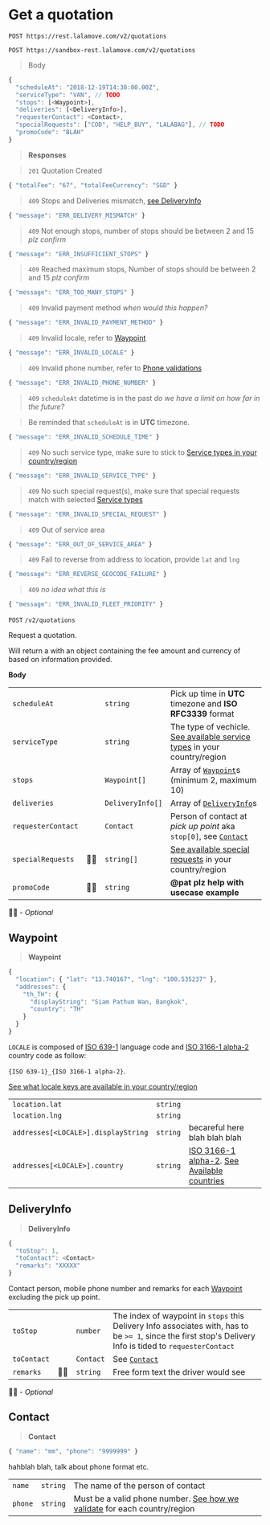# Get a quotation

```plaintext--prod
POST https://rest.lalamove.com/v2/quotations
```

```plaintext--sandbox
POST https://sandbox-rest.lalamove.com/v2/quotations
```

> Body

```js
{
  "scheduleAt": "2018-12-19T14:30:00.00Z",
  "serviceType": "VAN", // TODO
  "stops": [<Waypoint>],
  "deliveries": [<DeliveryInfo>],
  "requesterContact": <Contact>,
  "specialRequests": ["COD", "HELP_BUY", "LALABAG"], // TODO
  "promoCode": "BLAH"
}
```

> **Responses**

> `201`
> Quotation Created

```js
{ "totalFee": "67", "totalFeeCurrency": "SGD" }
```

> `409`
> Stops and Deliveries mismatch, [see DeliveryInfo](#get-a-quotation-deliveryinfo)

```js
{ "message": "ERR_DELIVERY_MISMATCH" }
```

> `409`
> Not enough stops, number of stops should be between 2 and 15 _plz confirm_

```js
{ "message": "ERR_INSUFFICIENT_STOPS" }
```

> `409`
> Reached maximum stops, Number of stops should be between 2 and 15 _plz confirm_

```js
{ "message": "ERR_TOO_MANY_STOPS" }
```

> `409`
> Invalid payment method _when would this happen?_

```js
{ "message": "ERR_INVALID_PAYMENT_METHOD" }
```

> `409`
> Invalid locale, refer to [Waypoint](#get-a-quotation-waypoint)

```js
{ "message": "ERR_INVALID_LOCALE" }
```

> `409`
> Invalid phone number, refer to [Phone validations](#available-countries-phone-validations)

```js
{ "message": "ERR_INVALID_PHONE_NUMBER" }
```

> `409` 
> `scheduleAt` datetime is in the past _do we have a limit on how far in the future?_

> <aside class="warning">Be reminded that <code>scheduleAt</code> is in <b>UTC</b> timezone.</aside>

```js
{ "message": "ERR_INVALID_SCHEDULE_TIME" }
```

> `409`
> No such service type, make sure to stick to [Service types in your country/region](#service-types)

```js
{ "message": "ERR_INVALID_SERVICE_TYPE" }
```

> `409`
> No such special request(s), make sure that special requests match with selected [Service types](#service-types)

```js
{ "message": "ERR_INVALID_SPECIAL_REQUEST" }
```

> `409`
> Out of service area

```js
{ "message": "ERR_OUT_OF_SERVICE_AREA" }
```

> `409`
> Fail to reverse from address to location, provide `lat` and `lng`

```js
{ "message": "ERR_REVERSE_GEOCODE_FAILURE" }
```

> `409`
> _no idea what this is_

```js
{ "message": "ERR_INVALID_FLEET_PRIORITY" }
```

`POST` `/v2/quotations`

Request a quotation.

Will return a with an object containing the fee amount and currency of based on information provided.

**Body**

|                    |     |                  |                                                                                               |
| ------------------ | --- | ---------------- | --------------------------------------------------------------------------------------------- |
| `scheduleAt`       |     | `string`         | Pick up time in **UTC** timezone and **ISO RFC3339** format                                   |
| `serviceType`      |     | `string`         | The type of vechicle. [See available service types](#service-types) in your country/region    |
| `stops`            |     | `Waypoint[]`     | Array of [`Waypoint`](#waypoint)s (minimum 2, maximum 10)                                     |
| `deliveries`       |     | `DeliveryInfo[]` | Array of [`DeliveryInfo`](#deliveryinfo)s                                                     |
| `requesterContact` |     | `Contact`        | Person of contact at _pick up point_ aka `stop[0]`, see [`Contact`](#get-a-quotation-contact) |  |
| `specialRequests`  | 🤷‍♀️  | `string[]`       | [See available special requests](#service-types) in your country/region                       |
| `promoCode`        | 🤷‍♀️  | `string`         | **@pat plz help with usecase example**                                                        |

🤷‍♀️ - _Optional_

## Waypoint

> **Waypoint**

```js
{
  "location": { "lat": "13.740167", "lng": "100.535237" },
  "addresses": {
    "th_TH": {
      "displayString": "Siam Pathum Wan, Bangkok",
      "country": "TH"
    }
  }
}
```

`LOCALE` is composed of [ISO 639-1](https://en.wikipedia.org/wiki/List_of_ISO_639-1_codes) language code and [ISO 3166-1 alpha-2](https://en.wikipedia.org/wiki/ISO_3166-1_alpha-2) country code as follow:

`{ISO 639-1}_{ISO 3166-1 alpha-2}`.

[See what locale keys are available in your country/region](#available-countries)

|                                     |          |                                                                                                                         |
| ----------------------------------- | -------- | ----------------------------------------------------------------------------------------------------------------------- |
| `location.lat`                      | `string` |                                                                                                                         |
| `location.lng`                      | `string` |                                                                                                                         |
| `addresses[<LOCALE>].displayString` | `string` | becareful here blah blah blah                                                                                           |
| `addresses[<LOCALE>].country`       | `string` | [ISO 3166-1 alpha-2](https://en.wikipedia.org/wiki/ISO_3166-1_alpha-2). [See Available countries](#available-countries) |

## DeliveryInfo

> **DeliveryInfo**

```js
{
  "toStop": 1,
  "toContact": <Contact>
  "remarks": "XXXXX"
}
```

Contact person, mobile phone number and remarks for each [Waypoint](#get-a-quotation-waypoint) excluding the pick up point.

|             |     |           |                                                                                                                                                            |
| ----------- | --- | --------- | ---------------------------------------------------------------------------------------------------------------------------------------------------------- |
| `toStop`    |     | `number`  | The index of waypoint in `stops` this Delivery Info associates with, has to be `>= 1`, since the first stop's Delivery Info is tided to `requesterContact` |
| `toContact` |     | `Contact` | See [`Contact`](#get-a-quotation-contact)                                                                                                                  |
| `remarks`   | 🤷‍♀️  | `string`  | Free form text the driver would see                                                                                                                        |

🤷‍♀️ - _Optional_

## Contact

> **Contact**

```js
{ "name": "mm", "phone": "9999999" }
```

hahblah blah, talk about phone format etc.

|         |          |                                                                                                                     |
| ------- | -------- | ------------------------------------------------------------------------------------------------------------------- |
| `name`  | `string` | The name of the person of contact                                                                                   |
| `phone` | `string` | Must be a valid phone number. [See how we validate](#available-countries-phone-validations) for each country/region |
